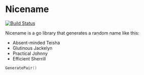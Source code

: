 # Nicename

[![Build Status](https://travis-ci.org/dreh23/nicename.svg?branch=master)](https://travis-ci.org/dreh23/nicename)

Nicename is a go library that generates a random name like this:

- Absent-minded Teisha
- Glutinous Jackelyn
- Practical Johnny
- Efficient Sherrill

```go
GeneratePair()
```
